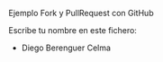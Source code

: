 Ejemplo Fork y PullRequest con GitHub

Escribe tu nombre en este fichero:

- Diego Berenguer Celma

